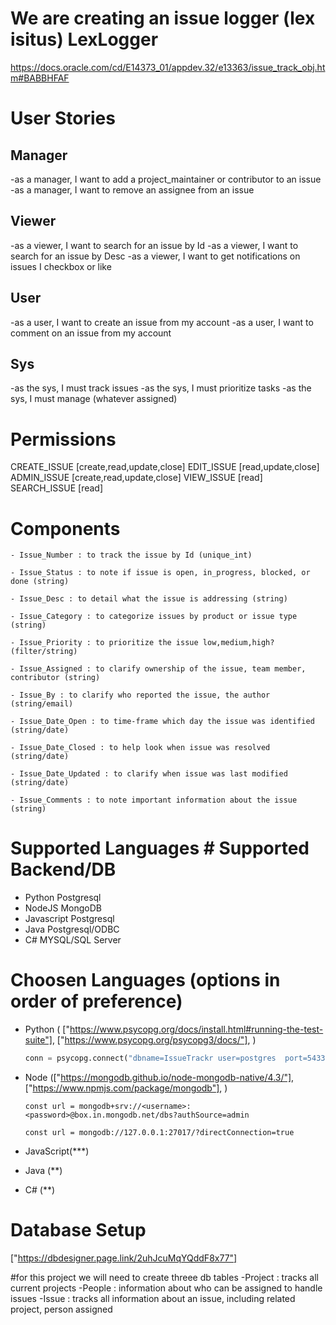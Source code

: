 # We are creating an issue logger (lex isitus) LexLogger
https://docs.oracle.com/cd/E14373_01/appdev.32/e13363/issue_track_obj.htm#BABBHFAF

# User Stories
## Manager
-as a manager, I want to add a project_maintainer or contributor to an issue
-as a manager, I want to remove an assignee from an issue

## Viewer
-as a viewer, I want to search for an issue by Id
-as a viewer, I want to search for an issue by Desc
-as a viewer, I want to get notifications on issues I checkbox or like

## User
-as a user, I want to create an issue from my account
-as a user, I want to comment on an issue from my account

## Sys
-as the sys, I must track issues
-as the sys, I must prioritize tasks
-as the sys, I must manage (whatever assigned)


# Permissions
CREATE_ISSUE [create,read,update,close]
EDIT_ISSUE [read,update,close]
ADMIN_ISSUE [create,read,update,close]
VIEW_ISSUE [read]
SEARCH_ISSUE [read]



# Components
    - Issue_Number : to track the issue by Id (unique_int)

    - Issue_Status : to note if issue is open, in_progress, blocked, or done (string)

    - Issue_Desc : to detail what the issue is addressing (string)

    - Issue_Category : to categorize issues by product or issue type (string)

    - Issue_Priority : to prioritize the issue low,medium,high? (filter/string)

    - Issue_Assigned : to clarify ownership of the issue, team member, contributor (string)

    - Issue_By : to clarify who reported the issue, the author (string/email)

    - Issue_Date_Open : to time-frame which day the issue was identified (string/date)

    - Issue_Date_Closed : to help look when issue was resolved (string/date)

    - Issue_Date_Updated : to clarify when issue was last modified (string/date)

    - Issue_Comments : to note important information about the issue (string)


# Supported Languages # Supported Backend/DB
 - Python               Postgresql
 - NodeJS               MongoDB
 - Javascript           Postgresql
 - Java                 Postgresql/ODBC
 - C#                   MYSQL/SQL Server

 
# Choosen Languages (options in order of preference)
- Python (
    ["https://www.psycopg.org/docs/install.html#running-the-test-suite"],
    ["https://www.psycopg.org/psycopg3/docs/"],
)

    ```python
    conn = psycopg.connect("dbname=IssueTrackr user=postgres  port=5433 password=******")
    ```

- Node (["https://mongodb.github.io/node-mongodb-native/4.3/"],
        ["https://www.npmjs.com/package/mongodb"],
)

    ```node (remote)
    const url = mongodb+srv://<username>:<password>@box.in.mongodb.net/dbs?authSource=admin
    ```
    

    ```node (local)
    const url = mongodb://127.0.0.1:27017/?directConnection=true
    ```
- JavaScript(***)
- Java (**)
- C# (**)


# Database Setup
["https://dbdesigner.page.link/2uhJcuMqYQddF8x77"]


 #for this project we will need to create threee db tables
 -Project : tracks all current projects
 -People : information about who can be assigned to handle issues
 -Issue : tracks all information about an issue, including related project, person assigned